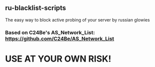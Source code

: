## ru-blacklist-scripts

The easy way to block active probing of your server by russian glowies
### Based on C24Be's AS_Network_List: https://github.com/C24Be/AS_Network_List

# USE AT YOUR OWN RISK!

